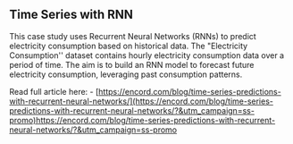 ## Time Series with RNN

This case study uses Recurrent Neural Networks (RNNs) to predict electricity consumption based on historical data. The "Electricity Consumption'' dataset contains hourly electricity consumption data over a period of time. The aim is to build an RNN model to forecast future electricity consumption, leveraging past consumption patterns.

Read full article here: - [https://encord.com/blog/time-series-predictions-with-recurrent-neural-networks/](https://encord.com/blog/time-series-predictions-with-recurrent-neural-networks/?&utm_campaign=ss-promo)https://encord.com/blog/time-series-predictions-with-recurrent-neural-networks/?&utm_campaign=ss-promo
